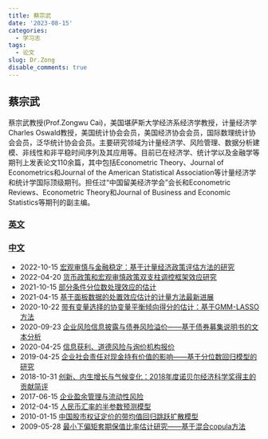 ```yaml
---
title: 蔡宗武
date: '2023-08-15'
categories:
  - 学习志
tags:
  - 论文
slug: Dr.Zong
disable_comments: true
---
```


## 蔡宗武

蔡宗武教授(Prof.Zongwu Cai)，美国堪萨斯大学经济系经济学教授，计量经济学Charles  Oswald教授，美国统计协会会员，美国经济协会会员，国际数理统计协会会员，泛华统计协会会员。主要研究领域为计量经济学、风险管理、数据分析建模、非线性和非平稳时间序列及其应用等。目前已在经济学、统计学以及金融学等期刊上发表论文110余篇，其中包括Econometric Theory、Journal of Econometrics和Journal of the American Statistical Association等计量经济学和统计学国际顶级期刊。担任过“中国留美经济学会”会长和Econometric Reviews、Econometric Theory和Journal of Business and Economic Statistics等期刊的副主编。

### [英文](https://so1.cljtscd.com/citations?hl=zh-CN&user=oHPEDJYAAAAJ&view_op=list_works&sortby=pubdate)





### [中文](https://kns.cnki.net/kcms2/author/detail?v=3uoqIhG8C45UgIk_lOaz1zw8MVX0u3dz1t6v0WdOQCybnm4o5aDarDHga3JX70DuojKL2bT3JcJsykfbFCy3PZav-OnxbFGy3J_R5MAwWg1QDDCRGTlOK3UxeITBfvKp&uniplatform=NZKPT)


- 2022-10-15 [宏观审慎与金融稳定：基于计量经济政策评估方法的研究](https://kns.cnki.net/kns8/Detail?sfield=fn&QueryID=29&CurRec=1&recid=&FileName=JLJX202204001&DbName=CJFDLAST2022&DbCode=CJFD&yx=&pr=&URLID=) 
- 2022-04-20 [货币政策和宏观审慎政策双支柱调控框架效应研究](https://kns.cnki.net/kns8/Detail?sfield=fn&QueryID=29&CurRec=2&recid=&FileName=JJYJ202204010&DbName=CJFDLAST2022&DbCode=CJFD&yx=&pr=&URLID=) 
- 2021-10-15 [部分条件分位数处理效应的估计](https://kns.cnki.net/kns8/Detail?sfield=fn&QueryID=29&CurRec=3&recid=&FileName=JLJX202104002&DbName=CJFDLAST2021&DbCode=CJFD&yx=&pr=&URLID=) 
- 2021-04-15 [基于面板数据的处置效应估计的计量方法最新进展](https://kns.cnki.net/kns8/Detail?sfield=fn&QueryID=29&CurRec=4&recid=&FileName=JLJX202102001&DbName=CJFDLAST2022&DbCode=CJFD&yx=&pr=&URLID=) 
- 2020-10-22 [带有变量选择的协变量平衡倾向得分的估计：基于GMM-LASSO方法](https://kns.cnki.net/kns8/Detail?sfield=fn&QueryID=29&CurRec=5&recid=&FileName=XTLL202110014&DbName=CJFDLAST2021&DbCode=CJFD&yx=A&pr=&URLID=11.2267.N.20201022.1343.008) 
- 2020-09-23 [企业风险信息披露与债券风险溢价——基于债券募集说明书的文本分析](https://kns.cnki.net/kns8/Detail?sfield=fn&QueryID=29&CurRec=6&recid=&FileName=XTLL202107003&DbName=CJFDLAST2021&DbCode=CJFD&yx=A&pr=&URLID=11.2267.n.20200922.1715.004) 
- 2020-04-25 [信息获利、道德风险与询价机构报价](https://kns.cnki.net/kns8/Detail?sfield=fn&QueryID=29&CurRec=7&recid=&FileName=XTLL202004001&DbName=CJFDLAST2020&DbCode=CJFD&yx=&pr=&URLID=) 
- 2019-04-25 [企业社会责任对现金持有价值的影响——基于分位数回归模型的研究](https://kns.cnki.net/kns8/Detail?sfield=fn&QueryID=29&CurRec=8&recid=&FileName=XTLL201904008&DbName=CJFDLAST2019&DbCode=CJFD&yx=&pr=&URLID=) 
- 2018-10-31 [创新、内生增长与气候变化：2018年度诺贝尔经济科学奖得主的贡献简评](https://kns.cnki.net/kns8/Detail?sfield=fn&QueryID=29&CurRec=9&recid=&FileName=ZWGD201810001&DbName=CJFDLAST2018&DbCode=CJFD&yx=&pr=&URLID=) 
- 2017-06-15 [企业盈余管理与流动性风险](https://kns.cnki.net/kns8/Detail?sfield=fn&QueryID=29&CurRec=10&recid=&FileName=XTGC201703006&DbName=CJFDLAST2017&DbCode=CJFD&yx=&pr=&URLID=) 
- 2012-04-15 [人民币汇率的半参数预测模型](https://kns.cnki.net/kns8/Detail?sfield=fn&QueryID=29&CurRec=11&recid=&FileName=XTLL201204003&DbName=CJFD2012&DbCode=CJFD&yx=&pr=&URLID=) 
- 2010-01-15 [中国股市权证定价的带均值回归跳跃扩散模型](https://kns.cnki.net/kns8/Detail?sfield=fn&QueryID=29&CurRec=12&recid=&FileName=XTLL201001004&DbName=CJFD2010&DbCode=CJFD&yx=&pr=&URLID=) 
- 2009-05-28 [最小下偏矩套期保值比率估计研究——基于混合copula方法](https://kns.cnki.net/kns8/Detail?sfield=fn&QueryID=29&CurRec=13&recid=&FileName=XMDS200903006&DbName=CJFD2009&DbCode=CJFD&yx=&pr=&URLID=) 





